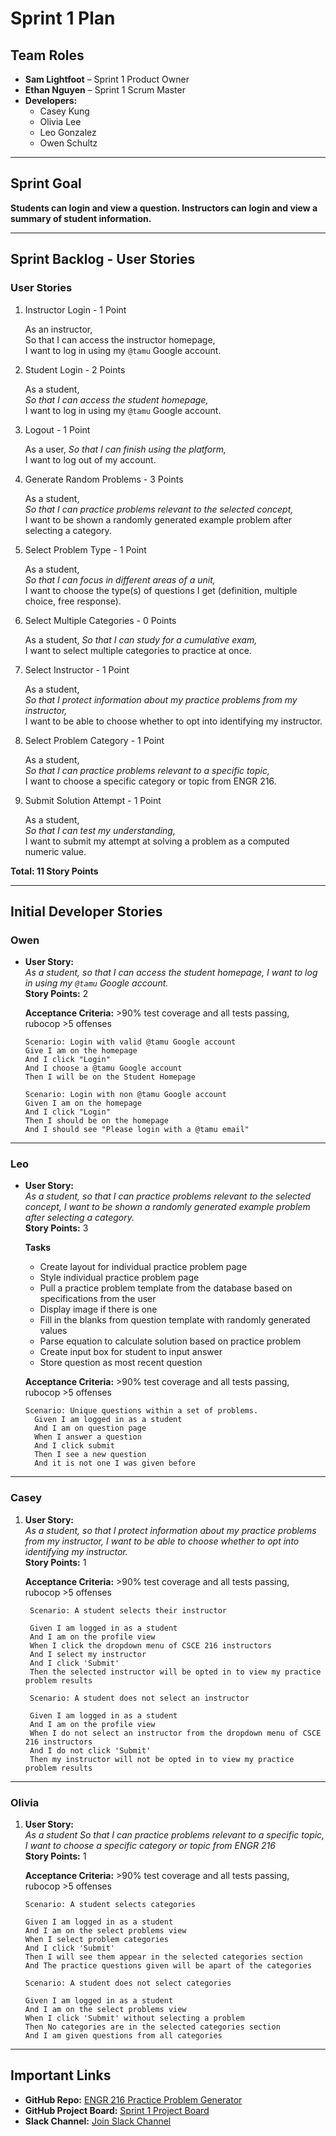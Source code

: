 # Sprint 1 Plan

## **Team Roles**
- **Sam Lightfoot** – Sprint 1 Product Owner  
- **Ethan Nguyen** – Sprint 1 Scrum Master  
- **Developers:**  
  - Casey Kung  
  - Olivia Lee  
  - Leo Gonzalez  
  - Owen Schultz  

---

## **Sprint Goal**
**Students can login and view a question. Instructors can login and view a summary of student information.**

---

## **Sprint Backlog - User Stories**

### **User Stories**
1. Instructor Login - 1 Point

    As an instructor,  
   So that I can access the instructor homepage,  
   I want to log in using my `@tamu` Google account.

2. Student Login - 2 Points

    As a student,  
   *So that I can access the student homepage,*  
   I want to log in using my `@tamu` Google account.

3. Logout - 1 Point

    As a user, 
   *So that I can finish using the platform,*  
   I want to log out of my account.

4. Generate Random Problems - 3 Points

    As a student,  
   *So that I can practice problems relevant to the selected concept,*  
   I want to be shown a randomly generated example problem after selecting a category.

5. Select Problem Type - 1 Point

    As a student,  
   *So that I can focus in different areas of a unit,*  
   I want to choose the type(s) of questions I get (definition, multiple choice, free response).

6. Select Multiple Categories - 0 Points

    As a student,
   *So that I can study for a cumulative exam,*  
   I want to select multiple categories to practice at once.

7. Select Instructor - 1 Point

    As a student,  
   *So that I protect information about my practice problems from my instructor,*  
   I want to be able to choose whether to opt into identifying my instructor.

8. Select Problem Category - 1 Point

    As a student,  
   *So that I can practice problems relevant to a specific topic,*  
   I want to choose a specific category or topic from ENGR 216.

9. Submit Solution Attempt - 1 Point

    As a student,  
   *So that I can test my understanding,*  
   I want to submit my attempt at solving a problem as a computed numeric value.

**Total: 11 Story Points**

---

## **Initial Developer Stories**

### **Owen**
- **User Story:**  
  *As a student, so that I can access the student homepage, I want to log in using my `@tamu` Google account.*  
  **Story Points:** 2  

  **Acceptance Criteria:** >90% test coverage and all tests passing, rubocop >5 offenses

    ```
    Scenario: Login with valid @tamu Google account
    Give I am on the homepage
    And I click "Login"
    And I choose a @tamu Google account
    Then I will be on the Student Homepage

    Scenario: Login with non @tamu Google account
    Given I am on the homepage
    And I click "Login"
    Then I should be on the homepage
    And I should see "Please login with a @tamu email"
    ```

---

### **Leo**
- **User Story:**  
  *As a student, so that I can practice problems relevant to the selected concept, I want to be shown a randomly generated example problem after selecting a category.*  
  **Story Points:** 3

  **Tasks**
  - Create layout for individual practice problem page
  - Style individual practice problem page
  - Pull a practice problem template from the database based on specifications from the user
  - Display image if there is one
  - Fill in the blanks from question template with randomly generated values
  - Parse equation to calculate solution based on practice problem
  - Create input box for student to input answer
  - Store question as most recent question

  **Acceptance Criteria:** >90% test coverage and all tests passing, rubocop >5 offenses

  ```
  Scenario: Unique questions within a set of problems.
    Given I am logged in as a student
    And I am on question page
    When I answer a question
    And I click submit
    Then I see a new question
    And it is not one I was given before

---

### **Casey**
1. **User Story:**  
   *As a student, so that I protect information about my practice problems from my instructor, I want to be able to choose whether to opt into identifying my instructor.*  
   **Story Points:** 1

   **Acceptance Criteria:** >90% test coverage and all tests passing, rubocop >5 offenses

   ```
    Scenario: A student selects their instructor

    Given I am logged in as a student
    And I am on the profile view
    When I click the dropdown menu of CSCE 216 instructors
    And I select my instructor
    And I click 'Submit'
    Then the selected instructor will be opted in to view my practice problem results

    Scenario: A student does not select an instructor

    Given I am logged in as a student
    And I am on the profile view
    When I do not select an instructor from the dropdown menu of CSCE 216 instructors
    And I do not click 'Submit'
    Then my instructor will not be opted in to view my practice problem results
   ```
   

---   

### **Olivia**
1. **User Story:**  
   *As a student
    So that I can practice problems relevant to a specific topic,
    I want to choose a specific category or topic from ENGR 216*  
   **Story Points:** 1 

   **Acceptance Criteria:** >90% test coverage and all tests passing, rubocop >5 offenses

    ```
    Scenario: A student selects categories 

    Given I am logged in as a student
    And I am on the select problems view
    When I select problem categories
    And I click 'Submit'
    Then I will see them appear in the selected categories section
    And The practice questions given will be apart of the categories

    Scenario: A student does not select categories

    Given I am logged in as a student
    And I am on the select problems view
    When I click 'Submit' without selecting a problem
    Then No categories are in the selected categories section
    And I am given questions from all categories
    ```

---

## **Important Links**
- **GitHub Repo:** [ENGR 216 Practice Problem Generator](https://github.com/tamu-edu-students/engr-216-practice-problem-generator)  
- **GitHub Project Board:** [Sprint 1 Project Board](https://github.com/orgs/tamu-edu-students/projects/85)  
- **Slack Channel:** [Join Slack Channel](https://join.slack.com/t/we-love-ritchey/shared_invite/zt-2xn35lgi8-z~u08Rk7ZyX4nZJxyMruwA)  
